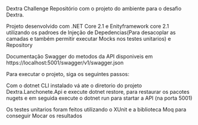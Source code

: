 Dextra Challenge
Repositório com o projeto do ambiente para o desafio Dextra.

Projeto desenvolvido com .NET Core 2.1 e Enityframework core 2.1 utilizando os padroes de Injeção de Depedencias(Para desacoplar as camadas e também permitir executar Mocks nos testes unitarios) e Repository

Documentação Swagger do metodos da API disponiveis em https://localhost:5001/swagger/v1/swagger.json

Para executar o projeto, siga os seguintes passos:

Com o dotnet CLI instalado vá ate o diretorio do projeto Dextra.Lanchonete.Api e execute dotnet restore, para restaurar os pacotes nugets e em seguida execute o dotnet run para startar a API (na porta 5001)

Os testes unitarios foram feitos utilizando o XUnit e a biblioteca Moq para conseguir Mocar os resultados
